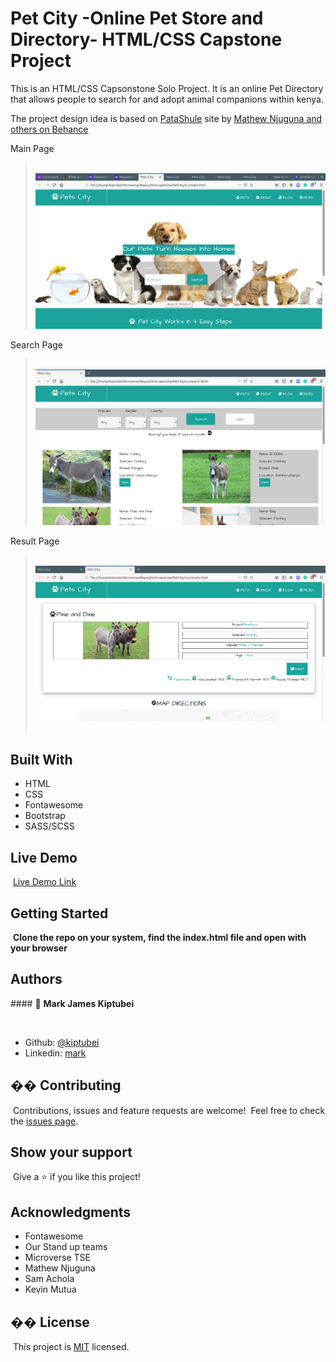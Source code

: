 # Pet City -Online Pet Store and Directory- HTML/CSS Capstone Project

This is an HTML/CSS Capsonstone Solo Project. It is an online Pet Directory that
allows people to search for and adopt animal companions within kenya.

The project design idea is based on [PataShule](https://www.behance.net/gallery/25563385/PatashuleKE)  site by [Mathew Njuguna and others on Behance](https://www.behance.net/mathewnjuguna)

Main Page
> ​
> ![screenshot](/src/assets/images/Screenshot.png)
> ​

Search Page
> ​
> ![screenshot](/src/assets/images/Screenshot-search.png)
>

Result Page
> ​
> ![screenshot](/src/assets/images/Screenshot-result.png)
>  ​

## Built With

- HTML
- CSS
- Fontawesome
- Bootstrap
- SASS/SCSS
  ​

## Live Demo

​
[Live Demo Link](https://rawcdn.githack.com/kiptubei/PetCity/9e84e703df91f66248cb12fccf1ed464028014ae/src/index.html)
​
​

## Getting Started

​
**Clone the repo on your system, find the index.html file and open with your browser**
​
​

## Authors

​#### 👤 **Mark James Kiptubei**

​

- Github: [@kiptubei](https://github.com/kiptubei)
- Linkedin: [mark](https://www.linkedin.com/in/mark-james-k-aa875829/)

## �� Contributing

​
Contributions, issues and feature requests are welcome!
​
Feel free to check the [issues page](https://github.com/kiptubei/PetCity/issues).
​

## Show your support

​
Give a ⭐️ if you like this project!
​

## Acknowledgments

- Fontawesome
- Our Stand up teams
- Microverse TSE
- Mathew Njuguna
- Sam Achola
- Kevin Mutua

## �� License

​
This project is [MIT](lic.url) licensed.
